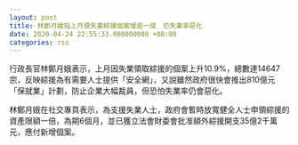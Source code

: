 ```yaml
---
layout: post
title: 林鄭月娥指上月領失業綜援個案增逾一成　恐失業率惡化
date: 2020-04-24 22:55:33.000000000 +08:00
categories: rss
---
```


行政長官林鄭月娥表示，上月因失業領取綜援的個案上升10.9%，總數達14647宗，反映綜援為有需要人士提供「安全網」，又說雖然政府很快會推出810億元「保就業」計劃，防止企業大幅裁員，但恐怕失業率仍會惡化。

林鄭月娥在社交專頁表示，為支援失業人士，政府會暫時放寬健全人士申領綜援的資產限額一倍，為期6個月，並已獲立法會財委會批准額外綜援開支35億2千萬元，應付新增個案。
